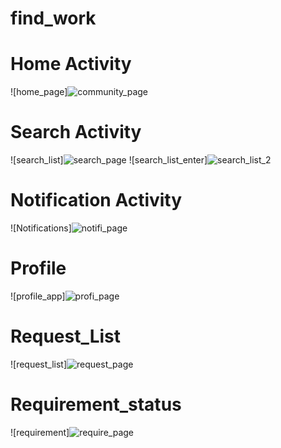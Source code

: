 # find_work
# Home Activity
![home_page]![community_page](https://github.com/AndyRochol/find_work/assets/108896518/2b551fee-124a-4c07-bd6d-309fdbd850a2)


# Search Activity
![search_list]![search_page](https://github.com/AndyRochol/find_work/assets/108896518/bfcad62b-7957-4ef1-8d1b-9149fce1a957)
![search_list_enter]![search_list_2](https://github.com/AndyRochol/find_work/assets/108896518/cde27dbe-b09d-4a6a-9ad6-2f2b1e367a28)



# Notification Activity
![Notifications]![notifi_page](https://github.com/AndyRochol/find_work/assets/108896518/1dcd12fe-9aee-4640-9db6-4a6a82eb9e1e)


# Profile

![profile_app]![profi_page](https://github.com/AndyRochol/find_work/assets/108896518/5c180179-eed8-4192-8873-fb3ec8157ea4)


# Request_List


![request_list]![request_page](https://github.com/AndyRochol/find_work/assets/108896518/3154ce6c-b9d6-4deb-9780-a6f5c2c77b4f)


# Requirement_status
![requirement]![require_page](https://github.com/AndyRochol/find_work/assets/108896518/c7fceee3-77bc-4606-89ce-05ece737e112)

